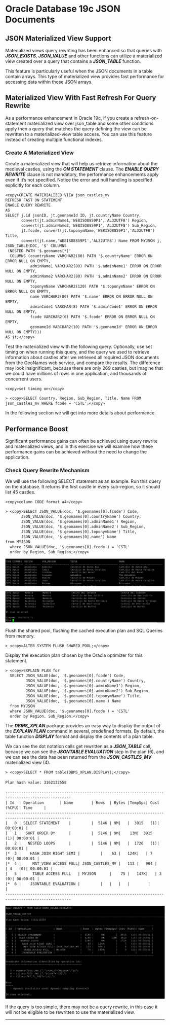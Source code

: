 # Oracle Database 19c JSON Documents

## JSON Materialized View Support

Materialized views query rewriting has been enhanced so that queries with ***JSON_EXISTS***, ***JSON_VALUE*** and other functions can utilize a materialized view created over a query that contains a ***JSON_TABLE*** function.

This feature is particularly useful when the JSON documents in a table contain arrays. This type of materialized view provides fast performance for accessing data within those JSON arrays.

## Materialized View With Fast Refresh For Query Rewrite

As a performance enhancement in Oracle 19c, if you create a refresh-on-statement materialized view over json_table  and some other conditions apply then a query that matches the query defining the view can be rewritten to a materialized-view table access. You can use this feature instead of creating multiple functional indexes.

### Create A Materialized View

Create a materialized view that will help us retrieve information about the medieval castles, using the ***ON STATEMENT*** clause. The ***ENABLE QUERY REWRITE*** clause is not mandatory, the performance enhancements apply even if it’s not specified. Notice the error and null handling is specified explicitly for each column.

````
<copy>CREATE MATERIALIZED VIEW json_castles_mv
REFRESH FAST ON STATEMENT
ENABLE QUERY REWRITE
AS
SELECT j.id jsonID, jt.geonameId ID, jt.countryName Country,
       convert(jt.adminName1,'WE8ISO8859P1','AL32UTF8') Region,
       convert(jt.adminName2,'WE8ISO8859P1','AL32UTF8') Sub_Region,
       jt.fcode, convert(jt.toponymName,'WE8ISO8859P1','AL32UTF8') Title,
       convert(jt.name,'WE8ISO8859P1','AL32UTF8') Name FROM MYJSON j,
JSON_TABLE(DOC, '$' COLUMNS
 (NESTED PATH '$.geonames[*]'
  COLUMNS (countryName VARCHAR2(80) PATH '$.countryName' ERROR ON ERROR NULL ON EMPTY,
           adminName1 VARCHAR2(80) PATH '$.adminName1' ERROR ON ERROR NULL ON EMPTY,
           adminName2 VARCHAR2(80) PATH '$.adminName2' ERROR ON ERROR NULL ON EMPTY,
           toponymName VARCHAR2(120) PATH '$.toponymName' ERROR ON ERROR NULL ON EMPTY,
           name VARCHAR2(80) PATH '$.name' ERROR ON ERROR NULL ON EMPTY,
           adminCode1 VARCHAR(8) PATH '$.adminCode1' ERROR ON ERROR NULL ON EMPTY,
           fcode VARCHAR2(6) PATH '$.fcode' ERROR ON ERROR NULL ON EMPTY,
           geonameId VARCHAR2(10) PATH '$.geonameId' ERROR ON ERROR NULL ON EMPTY)))
AS jt;</copy>
````

Test the materialized view with the following query. Optionally, use set timing on when running this query, and the query we used to retrieve information about castles after we retrieved all required JSON documents from the GeoNames web service, and compare the results. The difference may look insignificant, because there are only 269 castles, but imagine that we could have millions of rows in one application, and thousands of concurrent users.

````
<copy>set timing on</copy>
````

````
> <copy>SELECT Country, Region, Sub_Region, Title, Name FROM json_castles_mv WHERE fcode = 'CSTL';</copy>
````

In the following section we will get into more details about performance.

## Performance Boost

Significant performance gains can often be achieved using query rewrite and materialized views, and in this exercise we will examine how these performance gains can be achieved without the need to change the application.

### Check Query Rewrite Mechanism

We will use the following SELECT statement as an example. Run this query on the database. It returns the first castle in every sub-region, so it should list 45 castles.

````
<copy>column CODE format a4</copy>
````

````
> <copy>SELECT JSON_VALUE(doc, '$.geonames[0].fcode') Code,
       JSON_VALUE(doc, '$.geonames[0].countryName') Country,
       JSON_VALUE(doc, '$.geonames[0].adminName1') Region,
       JSON_VALUE(doc, '$.geonames[0].adminName2') Sub_Region,
       JSON_VALUE(doc, '$.geonames[0].toponymName') Title,
       JSON_VALUE(doc, '$.geonames[0].name') Name
from MYJSON
  where JSON_VALUE(doc, '$.geonames[0].fcode') = 'CSTL'
  order by Region, Sub_Region;</copy>
````
![](../images/p_mvSupp_1a.png)

![](../images/p_mvSupp_1b.png)

Flush the shared pool, flushing the cached execution plan and SQL Queries from memory.

````
> <copy>ALTER SYSTEM FLUSH SHARED_POOL;</copy>
````

Display the execution plan chosen by the Oracle optimizer for this statement.

````
> <copy>EXPLAIN PLAN for
  SELECT JSON_VALUE(doc, '$.geonames[0].fcode') Code,
         JSON_VALUE(doc, '$.geonames[0].countryName') Country,
         JSON_VALUE(doc, '$.geonames[0].adminName1') Region,
         JSON_VALUE(doc, '$.geonames[0].adminName2') Sub_Region,
         JSON_VALUE(doc, '$.geonames[0].toponymName') Title,
         JSON_VALUE(doc, '$.geonames[0].name') Name
  from MYJSON
  where JSON_VALUE(doc, '$.geonames[0].fcode') = 'CSTL'
  order by Region, Sub_Region;</copy>
````

The ***DBMS_XPLAN*** package provides an easy way to display the output of the ***EXPLAIN PLAN*** command in several, predefined formats. By default, the table function ***DISPLAY*** format and display the contents of a plan table.

We can see the dot notation calls get rewritten as a ***JSON_TABLE*** call, because we can see the ***JSONTABLE EVALUATION*** step in the plan (6), and we can see the data has been returned from the ***JSON_CASTLES_MV*** materialized view (4).

````
> <copy>SELECT * FROM table(DBMS_XPLAN.DISPLAY);</copy>

Plan hash value: 3162132558

---------------------------------------------------------------------------------------------------
| Id  | Operation		| Name		  | Rows  | Bytes |TempSpc| Cost (%CPU)| Time	  |
---------------------------------------------------------------------------------------------------
|   0 | SELECT STATEMENT	|		  |  5146 |	9M|	  |  3915   (1)| 00:00:01 |
|   1 |  SORT ORDER BY		|		  |  5146 |	9M|    13M|  3915   (1)| 00:00:01 |
|   2 |   NESTED LOOPS		|		  |  5146 |	9M|	  |  1726   (1)| 00:00:01 |
|*  3 |    HASH JOIN RIGHT SEMI |		  |    63 |   124K|	  |	7   (0)| 00:00:01 |
|*  4 |     MAT_VIEW ACCESS FULL| JSON_CASTLES_MV |   113 |   904 |	  |	4   (0)| 00:00:01 |
|   5 |     TABLE ACCESS FULL	| MYJSON	  |    75 |   147K|	  |	3   (0)| 00:00:01 |
|*  6 |    JSONTABLE EVALUATION |		  |	  |	  |	  |	       |	  |
---------------------------------------------------------------------------------------------------
````
![](../images/p_mvSupp_2.png)

If the query is too simple, there may not be a query rewrite, in this case it will not be eligible to be rewritten to use the materialized view.

---
